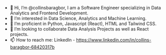 - 👋 Hi, I’m @collinsbaragbor, I am a Software Engineer specializing in Data Analytics and Frontend Development.
- 👀 I’m interested in Data Science, Analytics and Machine Learning.
- 🌱 I’m proficient in Python, Javascript (React), HTML and Tailwind CSS.
- 💞️ I’m looking to collaborate Data Analysis Projects as well as React projects.
- 📫 How to reach me: LinkedIn - https://www.linkedin.com/in/collins-baragbor-68420317b

<!---
collinsbaragbor/collinsbaragbor is a ✨ special ✨ repository because its `README.md` (this file) appears on your GitHub profile.
You can click the Preview link to take a look at your changes.
--->
